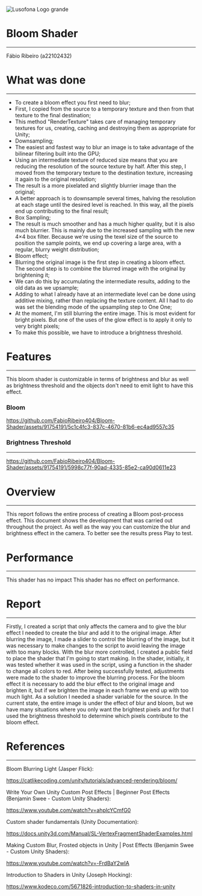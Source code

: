 ![Lusofona Logo grande](https://github.com/FabioRibeiro404/Bloom-Shader/assets/91754191/3a4e8d19-e6cb-42f2-a84e-011e15ef89db)

# Bloom Shader
---
Fábio Ribeiro (a22102432)
 # What was done
 ---
 - To create a bloom effect you first need to blur;
 -  First, I copied from the source to a temporary texture and then from that texture to the final destination;
 -  This method "RenderTexture" takes care of managing temporary textures for us, creating, caching and destroying them as appropriate for Unity;
 -  Downsampling;
 -  The easiest and fastest way to blur an image is to take advantage of the bilinear filtering built into the GPU;
 -  Using an intermediate texture of reduced size means that you are reducing the resolution of the source texture by half. After this step, I moved from the temporary texture to the destination texture, increasing it again to the original resolution;
 -  The result is a more pixelated and slightly blurrier image than the original;
 -  A better approach is to downsample several times, halving the resolution at each stage until the desired level is reached. In this way, all the pixels end up contributing to the final result;
 -  Box Sampling;
 -  The result is much smoother and has a much higher quality, but it is also much blurrier. This is mainly due to the increased sampling with the new 4×4 box filter. Because we're using the texel size of the source to position the sample points, we end up covering a large area, with a regular, blurry weight distribution;
 -  Bloom effect;
 -  Blurring the original image is the first step in creating a bloom effect. The second step is to combine the blurred image with the original by brightening it;
 -  We can do this by accumulating the intermediate results, adding to the old data as we upsample;
 -  Adding to what I already have at an intermediate level can be done using additive mixing, rather than replacing the texture content. All I had to do was set the blending mode of the upsampling step to One One;
 -  At the moment, I'm still blurring the entire image. This is most evident for bright pixels. But one of the uses of the glow effect is to apply it only to very bright pixels;
 -  To make this possible, we have to introduce a brightness threshold.

# Features
---
This bloom shader is customizable in terms of brightness and blur as well as brightness threshold and the objects don't need to emit light to have this effect.

### Bloom

https://github.com/FabioRibeiro404/Bloom-Shader/assets/91754191/5c1c4fc3-837c-4670-81b6-ec4ad9557c35

### Brightness Threshold
---


https://github.com/FabioRibeiro404/Bloom-Shader/assets/91754191/5998c77f-90ad-4335-85e2-ca90d0611e23

# Overview
---
This report follows the entire process of creating a Bloom post-process effect.
This document shows the development that was carried out throughout the project. As well as the way you can customize the blur and brightness effect in the camera. To better see the results press Play to test.
# Performance
---
This shader has no impact This shader has no effect on performance.

# Report
---
Firstly, I created a script that only affects the camera and to give the blur effect I needed to create the blur and add it to the original image.
After blurring the image, I made a slider to control the blurring of the image, but it was necessary to make changes to the script to avoid leaving the image with too many blocks.
With the blur more controlled, I created a public field to place the shader that I'm going to start making.
In the shader, initially, it was tested whether it was used in the script, using a function in the shader to change all colors to red.
After being successfully tested, adjustments were made to the shader to improve the blurring process.
For the bloom effect it is necessary to add the blur effect to the original image and brighten it, but if we brighten the image in each frame we end up with too much light. As a solution I needed a shader variable for the source.
In the current state, the entire image is under the effect of
blur and bloom, but we have many situations where you only want the brightest pixels and for that I used the brightness threshold to determine which pixels contribute to the bloom effect.


# References
---

Bloom Blurring Light (Jasper Flick):

https://catlikecoding.com/unity/tutorials/advanced-rendering/bloom/

Write Your Own Unity Custom Post Effects | Beginner Post Effects (Benjamin Swee - Custom Unity Shaders):

https://www.youtube.com/watch?v=ahplcYCmfG0

Custom shader fundamentals (Unity Documentation):

https://docs.unity3d.com/Manual/SL-VertexFragmentShaderExamples.html

Making Custom Blur, Frosted objects in Unity | Post Effects (Benjamin Swee - Custom Unity Shaders):

https://www.youtube.com/watch?v=-FrdBaY2wIA

Introduction to Shaders in Unity (Joseph Hocking):

https://www.kodeco.com/5671826-introduction-to-shaders-in-unity
